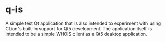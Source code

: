 # q-is
A simple test Qt application that is also intended to experiment with using CLion's built-in support for Qt5 development. The application itself is intended to be a simple WHOIS client as a Qt5 desktop application.
